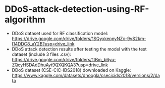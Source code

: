# DDoS-attack-detection-using-RF-algorithm
* DDoS dataset used for RF classification model: https://drive.google.com/drive/folders/1SQyxkepnyNZc-9vS2km-I14DDC8_aY2B?usp=drive_link 
* DDoS attack detection results after testing the model with the test dataset (include 3 files .csv): https://drive.google.com/drive/folders/1tBm_b6yu-ZQcyHSDAdDhuAyt9QXQKQA3?usp=drive_link
* DDoS dataset (CSE-CIC-IDS2018) downloaded on Kaggle: https://www.kaggle.com/datasets/dhoogla/csecicids2018/versions/2/data
